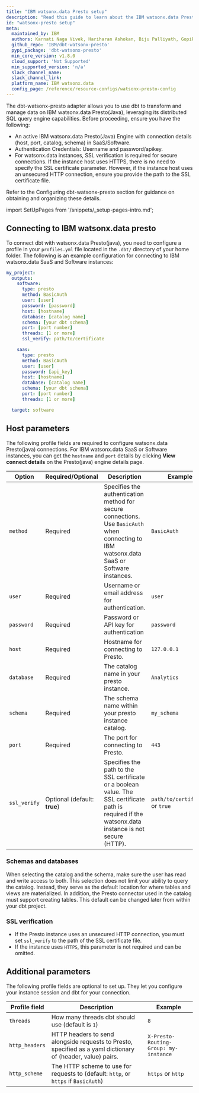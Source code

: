 ```yaml
---
title: "IBM watsonx.data Presto setup"
description: "Read this guide to learn about the IBM watsonx.data Presto setup in dbt."
id: "watsonx-presto setup"
meta:
  maintained_by: IBM
  authors: Karnati Naga Vivek, Hariharan Ashokan, Biju Palliyath, Gopikrishnan Varadarajulu, Rohan Pednekar
  github_repo: 'IBM/dbt-watsonx-presto'
  pypi_package: 'dbt-watsonx-presto'
  min_core_version: v1.8.0
  cloud_support: 'Not Supported'
  min_supported_version: 'n/a'
  slack_channel_name: 
  slack_channel_link: 
  platform_name: IBM watsonx.data
  config_page: /reference/resource-configs/watsonx-presto-config
---
```


The dbt-watsonx-presto adapter allows you to use dbt to transform and manage data on IBM watsonx.data Presto(Java), leveraging its distributed SQL query engine capabilities. Before proceeding, ensure you have the following:
<ul>
  <li>An active IBM watsonx.data Presto(Java) Engine with connection details (host, port, catalog, schema) in SaaS/Software.</li>
  <li>Authentication Credentials: Username and password/apikey.</li>
  <li>For watsonx.data instances, SSL verification is required for secure connections. If the instance host uses HTTPS, there is no need to specify the SSL certificate parameter. However, if the instance host uses an unsecured HTTP connection, ensure you provide the path to the SSL certificate file.</li>
</ul>
Refer to the Configuring dbt-watsonx-presto section for guidance on obtaining and organizing these details.


<Snippet path="warehouse-setups-cloud-callout" />

import SetUpPages from '/snippets/_setup-pages-intro.md';

<SetUpPages meta={frontMatter.meta}/>


## Connecting to IBM watsonx.data presto

To connect dbt with watsonx.data Presto(java), you need to configure a profile in your `profiles.yml` file located in the `.dbt/` directory of your home folder. The following is an example configuration for connecting to IBM watsonx.data SaaS and Software instances:

<File name='~/.dbt/profiles.yml'>

```yaml
my_project:
  outputs:
    software:
      type: presto
      method: BasicAuth
      user: [user]
      password: [password]
      host: [hostname]
      database: [catalog name]
      schema: [your dbt schema]
      port: [port number]
      threads: [1 or more]
      ssl_verify: path/to/certificate

    saas:
      type: presto
      method: BasicAuth
      user: [user]
      password: [api_key]
      host: [hostname]
      database: [catalog name]
      schema: [your dbt schema]
      port: [port number]
      threads: [1 or more]

  target: software

```

</File>

## Host parameters

The following profile fields are required to configure watsonx.data Presto(java) connections. For IBM watsonx.data SaaS or Software instances, you can get the `hostname` and `port` details by clicking **View connect details** on the Presto(java) engine details page.

| Option    | Required/Optional | Description | Example  |
| --------- | ------- | ------- | ----------- |
| `method`  | Required | Specifies the authentication method for secure connections. Use `BasicAuth` when connecting to IBM watsonx.data SaaS or Software instances. | `BasicAuth` |
|   `user`  | Required | Username or email address for authentication. | `user` |
| `password`| Required | Password or API key for authentication | `password` |
|   `host`  | Required | Hostname for connecting to Presto. | `127.0.0.1` |
| `database`| Required | The catalog name in your presto instance. | `Analytics` |
|  `schema` | Required | The schema name within your presto instance catalog. | `my_schema`  |
|   `port`  | Required | The port for connecting to Presto.  | `443`  |
| `ssl_verify` | Optional (default: **true**) | Specifies the path to the SSL certificate or a boolean value. The SSL certificate path is required if the watsonx.data instance is not secure (HTTP).| `path/to/certificate` or `true` |


### Schemas and databases
When selecting the catalog and the schema, make sure the user has read and write access to both. This selection does not limit your ability to query the catalog. Instead, they serve as the default location for where tables and views are materialized. In addition, the Presto connector used in the catalog must support creating tables. This default can be changed later from within your dbt project.

### SSL verification
- If the Presto instance uses an unsecured HTTP connection, you must set `ssl_verify` to the path of the SSL certificate file.
- If the instance uses `HTTPS`, this parameter is not required and can be omitted.

## Additional parameters

The following profile fields are optional to set up. They let you configure your instance session and dbt for your connection. 


| Profile field                 |  Description                                                                                                | Example                              |
| ----------------------------- | ----------------------------------------------------------------------------------------------------------- | ------------------------------------ |
| `threads`                     | How many threads dbt should use (default is `1`)                                                            | `8`                                  |
| `http_headers`                | HTTP headers to send alongside requests to Presto, specified as a yaml dictionary of (header, value) pairs. | `X-Presto-Routing-Group: my-instance` |
| `http_scheme`                 | The HTTP scheme to use for requests to    (default: `http`, or `https` if `BasicAuth`)                | `https` or `http`                    |
